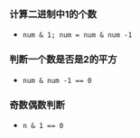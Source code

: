### 计算二进制中1的个数
* ```num & 1; num = num & num -1 ```
### 判断一个数是否是2的平方
* ``` num & num -1 == 0 ```
### 奇数偶数判断
* ``` n & 1 == 0 ```
